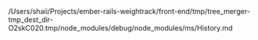 /Users/shaii/Projects/ember-rails-weightrack/front-end/tmp/tree_merger-tmp_dest_dir-O2skC020.tmp/node_modules/debug/node_modules/ms/History.md